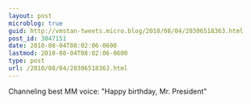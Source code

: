 ```yaml
---
layout: post
microblog: true
guid: http://vmstan-tweets.micro.blog/2010/08/04/20306518363.html
post_id: 3047151
date: 2010-08-04T08:02:06-0600
lastmod: 2010-08-04T08:02:06-0600
type: post
url: /2010/08/04/20306518363.html
---
```

Channeling best MM voice: "Happy birthday, Mr. President"
